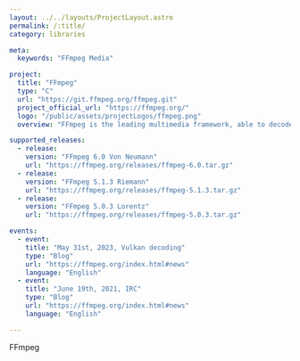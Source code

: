 ```yaml
---
layout: ../../layouts/ProjectLayout.astro
permalink: /:title/
category: libraries

meta:
  keywords: "FFmpeg Media"

project:
  title: "FFmpeg"
  type: "C"
  url: "https://git.ffmpeg.org/ffmpeg.git"
  project_official_url: "https://ffmpeg.org/"
  logo: "/public/assets/projectLogos/ffmpeg.png"
  overview: "FFmpeg is the leading multimedia framework, able to decode, encode, transcode, mux, demux, stream, filter and play pretty much anything that humans and machines have created. It supports the most obscure ancient formats up to the cutting edge. No matter if they were designed by some standards committee, the community or a corporation. It is also highly portable: FFmpeg compiles, runs, and passes our testing infrastructure FATE across Linux, Mac OS X, Microsoft Windows, the BSDs, Solaris, etc. under a wide variety of build environments, machine architectures, and configurations."

supported_releases:
  - release:
    version: "FFmpeg 6.0 Von Neumann"
    url: "https://ffmpeg.org/releases/ffmpeg-6.0.tar.gz"
  - release:
    version: "FFmpeg 5.1.3 Riemann"
    url: "https://ffmpeg.org/releases/ffmpeg-5.1.3.tar.gz"
  - release:
    version: "FFmpeg 5.0.3 Lorentz"
    url: "https://ffmpeg.org/releases/ffmpeg-5.0.3.tar.gz"

events:
  - event:
    title: "May 31st, 2023, Vulkan decoding"
    type: "Blog"
    url: "https://ffmpeg.org/index.html#news"
    language: "English"
  - event:
    title: "June 19th, 2021, IRC"
    type: "Blog"
    url: "https://ffmpeg.org/index.html#news"
    language: "English"

---
```


<p>FFmpeg</p>
